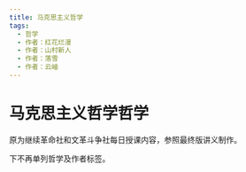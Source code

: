 ```yaml
---
title: 马克思主义哲学
tags:
  - 哲学
  - 作者：红花烂漫
  - 作者：山村新人
  - 作者：落雪
  - 作者：云岫
---
```

# 马克思主义哲学哲学

原为继续革命社和文革斗争社每日授课内容，参照最终版讲义制作。

下不再单列哲学及作者标签。
